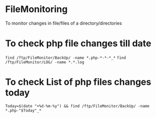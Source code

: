 # FileMonitoring
To monitor changes in file/files of a directory/directories 


# To check php file changes till date

`find /ftp/FileMonitor/BackUp/ -name *.php-*-*-*_*`
`find /ftp/FileMonitor/LOG/ -name *.*.log`


# To check List of php files changes today
`Today=$(date "+%d-%m-%y") && find /ftp/FileMonitor/BackUp/ -name *.php-"$Today"_*`
